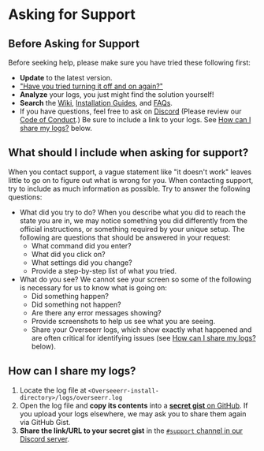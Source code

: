 # Asking for Support

## Before Asking for Support

Before seeking help, please make sure you have tried these following first:

- **Update** to the latest version.
- ["Have you tried turning it off and on again?"](https://www.youtube.com/watch?v=nn2FB1P_Mn8)
- **Analyze** your logs, you just might find the solution yourself!
- **Search** the [Wiki](../), [Installation Guides](../getting-started/installation.md), and [FAQs](faq.md).
- If you have questions, feel free to ask on [Discord](https://discord.gg/PkCWJSeCk7) \(Please review our [Code of Conduct](https://github.com/sct/overseerr/blob/develop/CODE_OF_CONDUCT.md).\) Be sure to include a link to your logs. See [How can I share my logs?](asking-for-support.md#how-can-i-share-my-logs) below.

## What should I include when asking for support?

When you contact support, a vague statement like "it doesn't work" leaves little to go on to figure out what is wrong for you. When contacting support, try to include as much information as possible. Try to answer the following questions:

- What did you try to do? When you describe what you did to reach the state you are in, we may notice something you did differently from the official instructions, or something required by your unique setup. The following are questions that should be answered in your request:
  - What command did you enter?
  - What did you click on?
  - What settings did you change?
  - Provide a step-by-step list of what you tried.
- What do you see? We cannot see your screen so some of the following is necessary for us to know what is going on:
  - Did something happen?
  - Did something not happen?
  - Are there any error messages showing?
  - Provide screenshots to help us see what you are seeing.
  - Share your Overseerr logs, which show exactly what happened and are often critical for identifying issues \(see [How can I share my logs?](asking-for-support.md#how-can-i-share-my-logs) below\).

## How can I share my logs?

1. Locate the log file at `<Overseeerr-install-directory>/logs/overseerr.log`
2. Open the log file and **copy its contents** into a [**secret gist** on GitHub](https://gist.github.com/). If you upload your logs elsewhere, we may ask you to share them again via GitHub Gist.
3. **Share the link/URL to your secret gist** in the [`#support` channel in our Discord server](https://discord.gg/PkCWJSeCk7).
